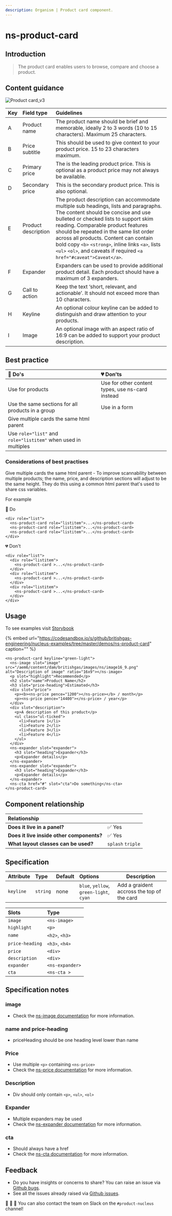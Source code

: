 ```yaml
---
description: Organism | Product card component.
---
```


# ns-product-card

## Introduction

> The product card enables users to browse, compare and choose a product.

## Content guidance

![Product card_v3](https://user-images.githubusercontent.com/3082819/88544166-e51a9480-d010-11ea-80eb-983fd466bcfb.png)

| Key | Field type | Guidelines |
| :--- | :--- | :--- |
| A | Product name | The product name should be brief and memorable, ideally 2 to 3 words (10 to 15 characters). Maximum 25 characters. |
| B | Price subtitle | This should be used to give context to your product price. 15 to 23 characters maximum. |
| C | Primary price | The is the leading product price. This is optional as a product price may not always be available. |
| D | Secondary price | This is the secondary product price. This is also optional.|
| E | Product description | The product description can accommodate multiple sub headings, lists and paragraphs. The content should be concise and use bulleted or checked lists to support skim reading. Comparable product features should be repeated in the same list order across all products. Content can contain bold copy `<b>` `<strong>`, inline links `<a>`, lists `<ul>` `<ol>`, and caveats if required `<a href="#caveat">Caveat</a>`. |
| F | Expander | Expanders can be used to provide additional product detail. Each product should have a maximum of 3 expanders. |
| G | Call to action | Keep the text ‘short, relevant, and actionable’. It should not exceed more than 10 characters. |
| H | Keyline | An optional colour keyline can be added to distinguish and draw attention to your products. |
| I | Image | An optional image with an aspect ratio of 16:9 can be added to support your product description. |


## Best practice

| 💚 Do's | 💔 Don'ts |
| :---  | :---  |
| Use for products | Use for other content types, use ns-card instead |
| Use the same sections for all products in a group | Use in a form |
| Give multiple cards the same html parent | |
| Use `role="list"` and `role="listitem"` when used in multiples | |

### Considerations of best practises

Give multiple cards the same html parent - To improve scannability between multiple products; the name, price, and description sections will adjust to be the same height. They do this using a common html parent that's used to share css variables.

For example

💚 Do

```markup
<div role="list">
  <ns-product-card role="listitem">...</ns-product-card>
  <ns-product-card role="listitem">...</ns-product-card>
  <ns-product-card role="listitem">...</ns-product-card>
</div>
```

💔 Don't

```markup
<div role="list">
  <div role="listitem">
    <ns-product-card >...</ns-product-card>
  </div>
  <div role="listitem">
    <ns-product-card >...</ns-product-card>
  </div>
  <div role="listitem">
    <ns-product-card >...</ns-product-card>
  </div>
</div>
```

## Usage

To see examples visit [Storybook](https://britishgas.co.uk/nucleus/demo/index.html?path=/story/ns-product-card--single)

{% embed url="https://codesandbox.io/s/github/britishgas-engineering/nucleus-examples/tree/master/demos/ns-product-card" caption="" %}

```markup
<ns-product-card keyline="green-light">
  <ns-image slot="image" src="/aem6/content/dam/britishgas/images/ns/image16_9.png" alt="Description of image" ratio="16x9"></ns-image>
  <p slot="highlight">Recommended</p>
  <h2 slot="name">Product Name</h2>
  <h3 slot="price-heading">Estimated</h3>
  <div slot="price">
    <p><b><ns-price pence="1200"></ns-price></b> / month</p>
    <p><ns-price pence="14400"></ns-price> / year</p>
  </div>
  <div slot="description">
    <p>A description of this product</p>
    <ul class="ul-ticked">
      <li>Feature 1</li>
      <li>Feature 2</li>
      <li>Feature 3</li>
      <li>Feature 4</li>
    </ul>
  </div>
  <ns-expander slot="expander">
    <h3 slot="heading">Expander</h3>
    <p>Expander details</p>
  </ns-expander>
  <ns-expander slot="expander">
    <h3 slot="heading">Expander</h3>
    <p>Expander details</p>
  </ns-expander>
  <ns-cta href="#" slot="cta">Do something</ns-cta>
</ns-product-card>
```

## Component relationship

| **Relationship**|  |
| :---  | :--- |
| **Does it live in a panel?** | ✅ Yes |
| **Does it live inside other components?** | ✅ Yes |
| **What layout classes can be used?** | `splash` `triple` |

## Specification

| Attribute | Type | Default | Options | Description |
| :--- | :--- | :--- | :--- |-------------|
| `keyline` | `string` | none | `blue`, `yellow`, `green-light`, `cyan` | Add a graident accross the top of the card |


| Slots | Type |
| :--- | :--- |
| `image` | `<ns-image>` |
| `highlight` | `<p>` |
| `name` | `<h2>`, `<h3>` |
| `price-heading` | `<h3>`, `<h4>` |
| `price` | `<div>` |
| `description` | `<div>` |
| `expander` | `<ns-expander>` |
| `cta` | `<ns-cta >` |

## Specification notes

### image

* Check the [ns-image documentation](https://docs.britishgas.design/components/ns-image) for more information.

### name and price-heading

* priceHeading should be one heading level lower than name

### Price

* Use multiple `<p>` containing `<ns-price>`
* Check the [ns-price documentation](https://docs.britishgas.design/components/ns-price) for more information.

### Description

* Div should only contain `<p>`, `<ul>`, `<ol>`

### Expander

* Multiple expanders may be used
* Check the [ns-expander documentation](https://docs.britishgas.design/components/ns-expander) for more information.

### cta

* Should always have a href
* Check the [ns-cta documentation](https://docs.britishgas.design/components/ns-image) for more information.

## Feedback

* Do you have insights or concerns to share? You can raise an issue via [Github bugs](https://github.com/ConnectedHomes/nucleus/issues/new?assignees=&labels=Bug&template=a--bug-report.md&title=[bug]%20[ns-product-card]).
* See all the issues already raised via [Github issues](https://github.com/connectedHomes/nucleus/issues?utf8=%E2%9C%93&q=is%3Aopen+is%3Aissue+label%3ABug+[ns-product-card]).

💩 🎉 🦄 You can also contact the team on Slack on the `#product-nucleus` channel!
